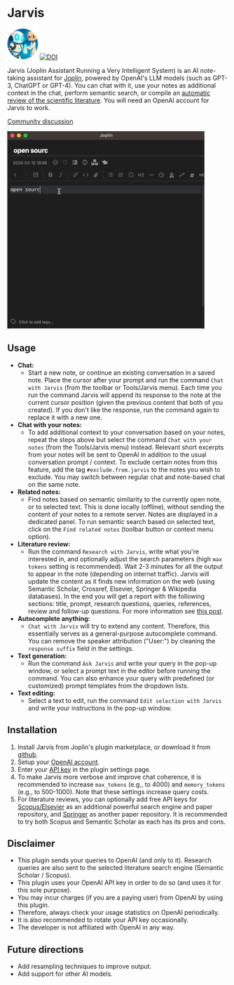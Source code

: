 # Jarvis

<img src=img/jarvis-logo-circle.png width=70> [![DOI](https://zenodo.org/badge/568521268.svg)](https://zenodo.org/badge/latestdoi/568521268)

Jarvis (Joplin Assistant Running a Very Intelligent System) is an AI note-taking assistant for [Joplin](https://joplinapp.org), powered by OpenAI's LLM models (such as GPT-3, ChatGPT or GPT-4). You can chat with it, use your notes as additional context in the chat, perform semantic search, or compile an [automatic review of the scientific literature](https://medium.com/@alondmnt/ai-powered-literature-review-6918ee180304). You will need an OpenAI account for Jarvis to work.

[Community discussion](https://discourse.joplinapp.org/t/28316)

<img src="img/jarvis-research.gif" width="450">

## Usage

- **Chat:**
    - Start a new note, or continue an existing conversation in a saved note. Place the cursor after your prompt and run the command `Chat with Jarvis` (from the toolbar or Tools/Jarvis menu). Each time you run the command Jarvis will append its response to the note at the current cursor position (given the previous content that both of you created). If you don't like the response, run the command again to replace it with a new one.
- **Chat with your notes:**
    - To add additional context to your conversation based on your notes, repeat the steps above but select the command `Chat with your notes` (from the Tools/Jarvis menu) instead. Relevant short excerpts from your notes will be sent to OpenAI in addition to the usual conversation prompt / context. To exclude certain notes from this feature, add the tag `#exclude.from.jarvis` to the notes you wish to exclude. You may switch between regular chat and note-based chat on the same note.
- **Related notes:**
    - Find notes based on semantic similarity to the currently open note, or to selected text. This is done locally (offline), without sending the content of your notes to a remote server. Notes are displayed in a dedicated panel. To run semantic search based on selected text, click on the `Find related notes` (toolbar button or context menu option).
- **Literature review:**
    - Run the command `Research with Jarvis`, write what you're interested in, and optionally adjust the search parameters (high `max tokens` setting is recommended). Wait 2-3 minutes for all the output to appear in the note (depending on internet traffic). Jarvis will update the content as it finds new information on the web (using Semantic Scholar, Crossref, Elsevier, Springer & Wikipedia databases). In the end you will get a report with the following sections: title, prompt, research questions, queries, references, review and follow-up questions. For more information see [this post](https://medium.com/@alondmnt/ai-powered-literature-review-6918ee180304).
- **Autocomplete anything:**
    - `Chat with Jarvis` will try to extend any content. Therefore, this essentially serves as a general-purpose autocomplete command. You can remove the speaker attribution ("User:") by cleaning the `response suffix` field in the settings.
- **Text generation:**
    - Run the command `Ask Jarvis` and write your query in the pop-up window, or select a prompt text in the editor before running the command. You can also enhance your query with predefined (or customized) prompt templates from the dropdown lists.
- **Text editing:**
    - Select a text to edit, run the command `Edit selection with Jarvis` and write your instructions in the pop-up window.

## Installation

1. Install Jarvis from Joplin's plugin marketplace, or download it from [github](https://github.com/alondmnt/joplin-plugin-jarvis/releases).
2. Setup your [OpenAI account](https://platform.openai.com/signup).
3. Enter your [API key](https://platform.openai.com/account/api-keys) in the plugin settings page.
4. To make Jarvis more verbose and improve chat coherence, it is recommended to increase `max_tokens` (e.g., to 4000) and `memory_tokens` (e.g., to 500-1000). Note that these settings increase query costs.
5. For literature reviews, you can optionally add free API keys for [Scopus/Elsevier](https://dev.elsevier.com/) as an additional powerful search engine and paper repository, and [Springer](https://dev.springernature.com/) as another paper repository. It is recommended to try both Scopus and Semantic Scholar as each has its pros and cons.

## Disclaimer

- This plugin sends your queries to OpenAI (and only to it). Research queries are also sent to the selected literature search engine (Semantic Scholar / Scopus).
- This plugin uses your OpenAI API key in order to do so (and uses it for this sole purpose).
- You may incur charges (if you are a paying user) from OpenAI by using this plugin.
- Therefore, always check your usage statistics on OpenAI periodically.
- It is also recommended to rotate your API key occasionally.
- The developer is not affiliated with OpenAI in any way.

## Future directions

- Add resampling techniques to improve output.
- Add support for other AI models.
